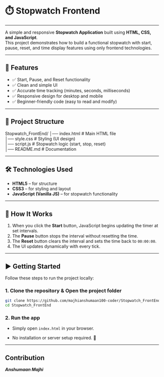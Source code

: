 # ⏱️ Stopwatch Frontend 

----------------------------------------------

A simple and responsive **Stopwatch Application** built using **HTML, CSS, and JavaScript**.  
This project demonstrates how to build a functional stopwatch with start, pause, reset, and time display features using only frontend technologies.

---

## 🚀 Features

- ✅ Start, Pause, and Reset functionality  
- ✅ Clean and simple UI  
- ✅ Accurate time tracking (minutes, seconds, milliseconds)  
- ✅ Responsive design for desktop and mobile  
- ✅ Beginner-friendly code (easy to read and modify)  

---

## 📂 Project Structure

Stopwatch_FrontEnd/
│── index.html # Main HTML file   
│── style.css # Styling (UI design)   
│── script.js # Stopwatch logic (start, stop, reset)  
│── README.md # Documentation   


---

## 🛠️ Technologies Used

- **HTML5** – for structure     
- **CSS3** – for styling and layout     
- **JavaScript (Vanilla JS)** – for stopwatch functionality     

---

## 📖 How It Works

1. When you click the **Start** button, JavaScript begins updating the timer at set intervals.    
2. The **Pause** button stops the interval without resetting the time.    
3. The **Reset** button clears the interval and sets the time back to `00:00:00`.    
4. The UI updates dynamically with every tick.    

---

## ▶️ Getting Started

Follow these steps to run the project locally:

### 1. Clone the repository & Open the project folder
```bash
git clone https://github.com/majhianshumaan100-coder/Stopwatch_FrontEnd.git
cd Stopwatch_FrontEnd
```
### 2. Run the app

- Simply open ```index.html``` in your browser.

- No installation or server setup required. 🎉

--------------------------------------

## Contribution

***Anshumaan Majhi***
